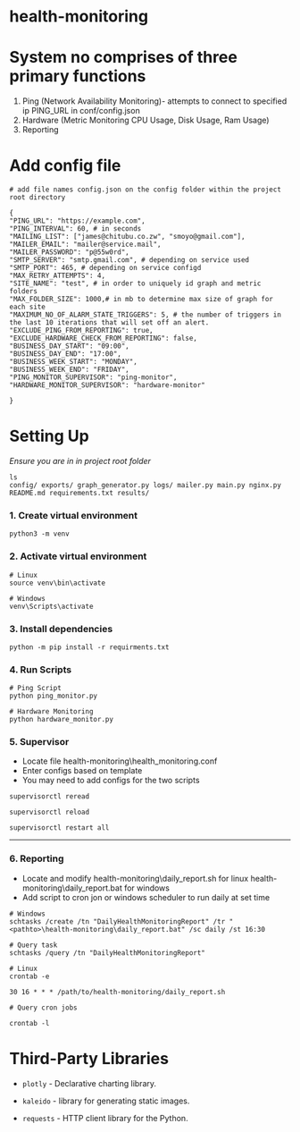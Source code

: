 # health-monitoring

# System no comprises of three primary functions

1. Ping (Network Availability Monitoring)- attempts to connect to specified ip PING_URL in conf/config.json
2. Hardware (Metric Monitoring CPU Usage, Disk Usage, Ram Usage)
3. Reporting

# Add config file

  

```
# add file names config.json on the config folder within the project root directory

{
"PING_URL": "https://example.com",
"PING_INTERVAL": 60, # in seconds
"MAILING_LIST": ["james@chitubu.co.zw", "smoyo@gmail.com"],
"MAILER_EMAIL": "mailer@service.mail",
"MAILER_PASSWORD": "p@55w0rd",
"SMTP_SERVER": "smtp.gmail.com", # depending on service used
"SMTP_PORT": 465, # depending on service configd
"MAX_RETRY_ATTEMPTS": 4,
"SITE_NAME": "test", # in order to uniquely id graph and metric folders
"MAX_FOLDER_SIZE": 1000,# in mb to determine max size of graph for each site
"MAXIMUM_NO_OF_ALARM_STATE_TRIGGERS": 5, # the number of triggers in the last 10 iterations that will set off an alert.
"EXCLUDE_PING_FROM_REPORTING": true,
"EXCLUDE_HARDWARE_CHECK_FROM_REPORTING": false,
"BUSINESS_DAY_START": "09:00",
"BUSINESS_DAY_END": "17:00",
"BUSINESS_WEEK_START": "MONDAY",
"BUSINESS_WEEK_END": "FRIDAY",
"PING_MONITOR_SUPERVISOR": "ping-monitor",
"HARDWARE_MONITOR_SUPERVISOR": "hardware-monitor"

}
```

# Setting Up

  

*Ensure you are in in project root folder*

  
```
ls
config/ exports/ graph_generator.py logs/ mailer.py main.py nginx.py README.md requirements.txt results/
```
### 1. Create virtual environment

`python3 -m venv`

### 2. Activate virtual environment

```
# Linux
source venv\bin\activate

# Windows
venv\Scripts\activate
```

### 3. Install dependencies

`python -m pip install -r requirments.txt`
  
### 4. Run Scripts

```
# Ping Script
python ping_monitor.py

# Hardware Monitoring
python hardware_monitor.py

``` 

### 5. Supervisor

* Locate file health-monitoring\health_monitoring.conf
* Enter configs based on template
* You may need to add configs for the two scripts

`supervisorctl reread`

`supervisorctl reload`

`supervisorctl restart all`


***

### 6. Reporting

* Locate and modify health-monitoring\daily_report.sh for linux health-monitoring\daily_report.bat for windows
* Add script to cron jon or windows scheduler to run daily at set time

```
# Windows
schtasks /create /tn "DailyHealthMonitoringReport" /tr "<pathto>\health-monitoring\daily_report.bat" /sc daily /st 16:30

# Query task
schtasks /query /tn "DailyHealthMonitoringReport"

# Linux
crontab -e

30 16 * * * /path/to/health-monitoring/daily_report.sh

# Query cron jobs

crontab -l
```

# Third-Party Libraries

* `plotly` - Declarative charting library.

* `kaleido` - library for generating static images.

* `requests` - HTTP client library for the Python.